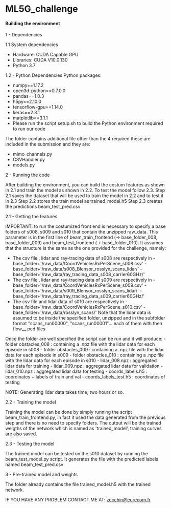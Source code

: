 # ML5G_challenge

#### Building the environment

1 - Dependencies

1.1 System dependencies
- Hardware: CUDA Capable GPU
- Libraries: CUDA V10.0.130 
- Python 3.7

1.2 - Python Dependencies
Python packages:
- numpy==1.17.2
- open3d-python==0.7.0.0
- pandas==1.0.3
- h5py==2.10.0
- tensorflow-gpu==1.14.0
- keras==2.3.1
- matplotlib==3.1.1
- Please run the script  setup.sh to build the Python environment required
to run our code

The folder contains additional file other than the 4 required these are included in the submission and they are:
- mimo_channels.py
- CSVHandler.py
- models.py



2 - Running the code

After building the environment, you can build the costum features as shown in 2.1 and
train the model as shown in 2.2. To test the model follow 2.3.
Step 2.1 saves the dataset that will be used to train the model in 2.2 and to test  it in 2.3
Step 2.2 stores the train model as trained_model.h5
Step 2.3 creates the predictions beam_test_pred.csv

2.1 - Getting the features

IMPORTANT: to run the costumized front end is necessary to specify a base folders of s008, s009 and s010 that contain the unzipped raw_data.
This parameter is in the first line of beam_train_frontend (-> base_folder_008, base_folder_009) and beam_test_frontend (-> base_folder_010).
It assumes that the structure is the same as the one provided for the challenge, namely:
-   The csv file , lidar and ray-tracing data of s008 are respectively in
        - base_folder+'/raw_data/CoordVehiclesRxPerScene_s008.csv'
        - base_folder+'/raw_data/s008_Blensor_rosslyn_scans_lidar/'
        - base_folder+'/raw_data/ray_tracing_data_s008_carrier60GHz/'
-   The csv file , lidar and ray-tracing data of s009 are respectively in
        - base_folder+'/raw_data/CoordVehiclesRxPerScene_s009.csv'
        - base_folder+'/raw_data/s009_Blensor_rosslyn_scans_lidar/'
        - base_folder+'/raw_data/ray_tracing_data_s009_carrier60GHz/'
-   The csv file and lidar data of s010 are respectively in
        - base_folder+'/raw_data/CoordVehiclesRxPerScene_s010.csv'
        - base_folder+'/raw_data/rosslyn_scans/'
Note that the lidar data is assumed to be inside the specified folder, unzipped and in the subfolder format "scans_run00000", "scans_run00001"... each of them with then flow__.pcd files

Once the folder are well specified the script can be run and it will produce:
    - folder obstacles_008 : containing a .npz file with the lidar data for each episode in s008
    - folder obstacles_009 : containing a .npz file with the lidar data for each episode in s009
    - folder obstacles_010 : containing a .npz file with the lidar data for each episode in s010
    - lidar_008.npz : aggregated lidar data for training
    - lidar_009.npz : aggregated lidar data for validation
    - lidar_010.npz : aggregated lidar data for testing
    - coords_labels.h5 : coordinates + labels of train and val
    - coords_labels_test.h5 : coordinates of testing

NOTE: Generating lidar data takes time, two hours or so.

2.2 - Training the model

Training the model can be done by simply running the script beam_train_frontend.py, in fact it used the data generated from the previous step and there is no need to specify folders.
The output will be the trained weigths of the network which is named as 'trained_model', training curves are also saved.

2.3 - Testing the model

The trained model can be tested on the s010 dataset by running the beam_test_model.py script. It generates the file with the predicted labels named beam_test_pred.csv

3 - Pre-trained model and weights

The folder already contains the file trained_model.h5 with the trained network.

IF YOU HAVE ANY PROBLEM CONTACT ME AT: zecchin@eurecom.fr
